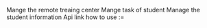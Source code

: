   Mange the remote treaing center 
Mange task of student 
Manage the student information 
Api link 
how to  use := 
